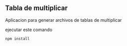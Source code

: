 ## Tabla de multiplicar

Aplicacion para generar archivos de tablas de multiplicar

ejecutar este comando
````
npm install
````